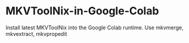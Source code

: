 # MKVToolNix-in-Google-Colab
Install latest MKVToolNix into the Google Colab runtime. Use mkvmerge, mkvextract, mkvpropedit
